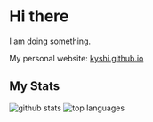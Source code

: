 # Hi there
I am doing something.

<a href="https://kyshi.github.io/" target="_blank"></a>
My personal website: <a href="https://kyshi.github.io/" target="_balnk">kyshi.github.io</a>

## My Stats

![github stats](https://github-readme-stats.vercel.app/api?username=kyshi&show_icons=true&&line_height=33)
![top languages](https://github-readme-stats.vercel.app/api/top-langs/?username=kyshi&show_icons=true)
